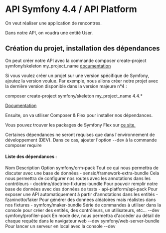 # API Symfony 4.4 / API Platform
On veut réaliser une application de rencontres.

Dans notre API, on voudra une entité User.

## Création du projet, installation des dépendances
On peut créer notre API avec la commande composer create-project symfony/skeleton my_project_name [documentation](https://symfony.com/doc/current/setup.html#creating-symfony-applications)

Si vous voulez créer un projet sur une version spécifique de Symfony, ajoutez la version voulue. Par exemple, nous allons créer notre projet avec la dernière version disponible dans la version majeure n°4 :

composer create-project symfony/skeleton my_project_name 4.4.*

[Documentation](https://getcomposer.org/doc/03-cli.md#create-project)

Ensuite, on va utiliser Composer & Flex pour installer nos dépendances.

Vous pouvez trouver les packages de Symfony Flex sur [ce site.](https://flex.symfony.com/)

Certaines dépendances ne seront requises que dans l'environnement de développement (DEV). Dans ce cas, ajouter l'option --dev à la commande composer require

#### Liste des dépendances :

Nom	Description	Option
symfony/orm-pack	Tout ce qui nous permettra de discuter avec une base de données	-
sensio/framework-extra-bundle	Cela nous permettra de configurer nos routes avec les annotations dans les contrôleurs	-
doctrine/doctrine-fixtures-bundle	Pour pouvoir remplir notre base de données avec des données de tests	-
api-platform/api-pack	Pour exposer une API automatiquement à partir d'annotations dans les entités	-
fzaninotto/faker	Pour générer des données aléatoires mais réalistes dans nos fixtures	-
symfony/maker-bundle	Série de commandes à utiliser dans la console pour créer des entités, des contrôleurs, un utilisateurs, etc...	--dev
symfony/profiler-pack	En mode dev, nous permettra d'accéder au détail de chaque requête dans le navigateur web	--dev
symfony/web-server-bundle	Pour lancer un serveur en local avec la console	--dev